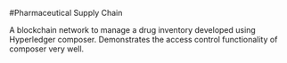 #Pharmaceutical Supply Chain

A blockchain network to manage a drug inventory developed using Hyperledger composer. Demonstrates the access control functionality of composer very well. 
